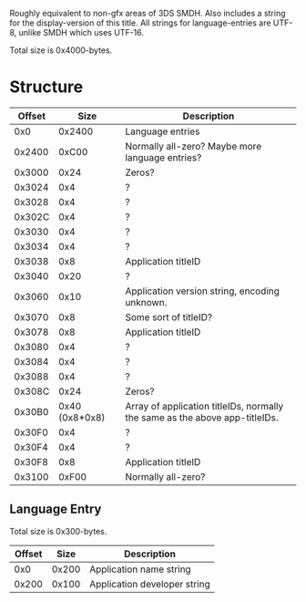 Roughly equivalent to non-gfx areas of 3DS SMDH. Also includes a string
for the display-version of this title. All strings for language-entries
are UTF-8, unlike SMDH which uses UTF-16.

Total size is
0x4000-bytes.

# Structure

| Offset | Size            | Description                                                                 |
| ------ | --------------- | --------------------------------------------------------------------------- |
| 0x0    | 0x2400          | Language entries                                                            |
| 0x2400 | 0xC00           | Normally all-zero? Maybe more language entries?                             |
| 0x3000 | 0x24            | Zeros?                                                                      |
| 0x3024 | 0x4             | ?                                                                           |
| 0x3028 | 0x4             | ?                                                                           |
| 0x302C | 0x4             | ?                                                                           |
| 0x3030 | 0x4             | ?                                                                           |
| 0x3034 | 0x4             | ?                                                                           |
| 0x3038 | 0x8             | Application titleID                                                         |
| 0x3040 | 0x20            | ?                                                                           |
| 0x3060 | 0x10            | Application version string, encoding unknown.                               |
| 0x3070 | 0x8             | Some sort of titleID?                                                       |
| 0x3078 | 0x8             | Application titleID                                                         |
| 0x3080 | 0x4             | ?                                                                           |
| 0x3084 | 0x4             | ?                                                                           |
| 0x3088 | 0x4             | ?                                                                           |
| 0x308C | 0x24            | Zeros?                                                                      |
| 0x30B0 | 0x40 (0x8\*0x8) | Array of application titleIDs, normally the same as the above app-titleIDs. |
| 0x30F0 | 0x4             | ?                                                                           |
| 0x30F4 | 0x4             | ?                                                                           |
| 0x30F8 | 0x8             | Application titleID                                                         |
| 0x3100 | 0xF00           | Normally all-zero?                                                          |

## Language Entry

Total size is 0x300-bytes.

| Offset | Size  | Description                  |
| ------ | ----- | ---------------------------- |
| 0x0    | 0x200 | Application name string      |
| 0x200  | 0x100 | Application developer string |
